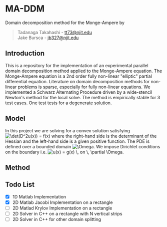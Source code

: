 # MA-DDM
Domain decomposition method for the Monge-Ampere by <br />
> Tadanaga Takahashi - tt73@njit.edu <br />
> Jake Bursca - jb327@njit.edu <br />

## Introduction
This is a repository for the implementation of an experimental parallel domain decomposition method applied to the Monge-Ampere equation. The Monge-Ampere equation is a 2nd order fully non-linear "elliptic" partial differential equation. Literature on domain decomposition methods for non-linear problems is sparse, especially for fully non-linear equations. We implemented a Schwarz Alternating Procedure driven by a wide-stencil Newton's method for the local solve. The method is empirically stable for 3 test cases. One test tests for a degenerate solution. 

## Model 
In this project we are solving for a convex solution satisfying <img src="https://latex.codecogs.com/svg.image?\det(D^2u(x))&space;=&space;f(x)" title="\det(D^2u(x)) = f(x)" /> 
where the right-hand side is the determinant of the Hessian and the left-hand side is a given positive function. The PDE is defined over a bounded domain <img src="https://latex.codecogs.com/svg.image?\Omega" title="\Omega" />. We impose Dirichlet conditions on the boundary i.e. <img src="https://latex.codecogs.com/svg.image?u(x)&space;=&space;g(x)&space;\,&space;on&space;\,&space;\partial&space;\Omega" title="u(x) = g(x) \, on \, \partial \Omega" />. 

## Method 


## Todo List 
- [x] 1D Matlab Implementation 
- [x] 2D Matlab Jacobi Implementation on a rectangle
- [ ] 2D Matlad Krylov Implementation on a rectangle  
- [ ] 2D Solver in C++ on a rectangle with N vertical strips 
- [ ] 2D Solver in C++ for other domain splitting 
